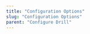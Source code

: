 ```yaml
---
title: "Configuration Options"
slug: "Configuration Options"
parent: "Configure Drill"
---
```






